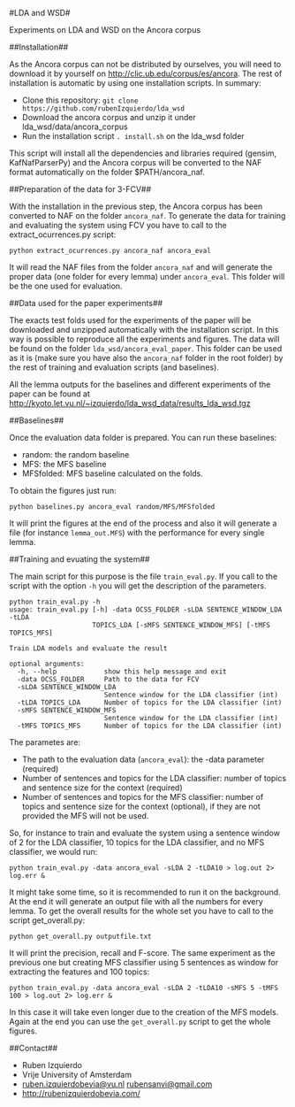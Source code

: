 #LDA and WSD#

Experiments on LDA and WSD on the Ancora corpus

##Installation##

As the Ancora corpus can not be distributed by ourselves, you will need to download it by yourself on http://clic.ub.edu/corpus/es/ancora. The rest
of installation is automatic by using one installation scripts. In summary:
* Clone this repository: `git clone https://github.com/rubenIzquierdo/lda_wsd`
* Download the ancora corpus and unzip it under lda_wsd/data/ancora_corpus
* Run the installation script `. install.sh` on the lda_wsd folder

This script will install all the dependencies and libraries required (gensim, KafNafParserPy) and the Ancora corpus will be converted to the NAF format automatically
on the folder $PATH/ancora_naf.

##Preparation of the data for 3-FCV##

With the installation in the previous step, the Ancora corpus has been converted to NAF on the folder `ancora_naf`. To generate the data for training and evaluating the system
using FCV you have to call to the extract_ocurrences.py script:
```shell
python extract_ocurrences.py ancora_naf ancora_eval
```

It will read the NAF files from the folder `ancora_naf` and will generate the proper data (one folder for every lemma) under `ancora_eval`. This folder will be the one
used for evaluation.


##Data used for the paper experiments##

The exacts test folds used for the experiments of the paper will be downloaded and unzipped automatically with the installation script. In this way is possible to reproduce all the experiments
and figures. The data will be found on the folder `lda_wsd/ancora_eval_paper`. This folder can be used as it is (make sure you have also the `ancora_naf` folder in the root folder) by the rest
of training and evaluation scripts (and baselines).

All the lemma outputs for the baselines and different experiments of the paper can be found at http://kyoto.let.vu.nl/~izquierdo/lda_wsd_data/results_lda_wsd.tgz

##Baselines##

Once the evaluation data folder is prepared. You can run these baselines:
* random: the random baseline
* MFS: the MFS baseline
* MFSfolded: MFS baseline calculated on the folds.

To obtain the figures just run:
```shell
python baselines.py ancora_eval random/MFS/MFSfolded
```

It will print the figures at the end of the process and also it will generate a file (for instance `lemma_out.MFS`) with the performance for every single lemma.


##Training and evuating the system##

The main script for this purpose is the file `train_eval.py`. If you call to the script with the option `-h` you will get the description of the parameters.
```shell
python train_eval.py -h
usage: train_eval.py [-h] -data OCSS_FOLDER -sLDA SENTENCE_WINDOW_LDA -tLDA
                     TOPICS_LDA [-sMFS SENTENCE_WINDOW_MFS] [-tMFS TOPICS_MFS]

Train LDA models and evaluate the result

optional arguments:
  -h, --help            show this help message and exit
  -data OCSS_FOLDER     Path to the data for FCV
  -sLDA SENTENCE_WINDOW_LDA
                        Sentence window for the LDA classifier (int)
  -tLDA TOPICS_LDA      Number of topics for the LDA classifier (int)
  -sMFS SENTENCE_WINDOW_MFS
                        Sentence window for the LDA classifier (int)
  -tMFS TOPICS_MFS      Number of topics for the LDA classifier (int)
```

The parametes are:
* The path to the evaluation data (`ancora_eval`): the -data parameter (required)
* Number of sentences and topics for the LDA classifier: number of topics and sentence size for the context (required)
* Number of sentences and topics for the MFS classifier: number of topics and sentence size for the context (optional), if they are not provided the MFS will not be used.

So, for instance to train and evaluate the system using a sentence window of 2 for the LDA classifier, 10 topics for the LDA classifier, and no MFS classifier, we would run:
```shell
python train_eval.py -data ancora_eval -sLDA 2 -tLDA10 > log.out 2> log.err &
```

It might take some time, so it is recommended to run it on the background. At the end it will generate an output file with all the numbers for every lemma. To get the overall
results for the whole set you have to call to the script get_overall.py:
```shell
python get_overall.py outputfile.txt
```

It will print the precision, recall and F-score. The same experiment as the previous one but creating MFS classifier using 5 sentences as window for extracting the features and 100 topics:
```shell
python train_eval.py -data ancora_eval -sLDA 2 -tLDA10 -sMFS 5 -tMFS 100 > log.out 2> log.err &
```
In this case it will take even longer due to the creation of the MFS models. Again at the end you can use the `get_overall.py` script to get the whole figures.

##Contact##

* Ruben Izquierdo
* Vrije University of Amsterdam
* ruben.izquierdobevia@vu.nl  rubensanvi@gmail.com
* http://rubenizquierdobevia.com/
